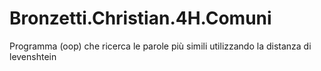 # Bronzetti.Christian.4H.Comuni
Programma (oop) che ricerca le parole più simili utilizzando la distanza di levenshtein
